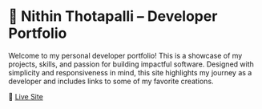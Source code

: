 # 🌟 Nithin Thotapalli – Developer Portfolio

Welcome to my personal developer portfolio! This is a showcase of my projects, skills, and passion for building impactful software. Designed with simplicity and responsiveness in mind, this site highlights my journey as a developer and includes links to some of my favorite creations.

🔗 [Live Site](https://nithinthotapalli.github.io/NithinThotapalliPortfolio/)
